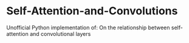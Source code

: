# Self-Attention-and-Convolutions
Unofficial Python implementation of: On the relationship between self-attention and convolutional layers
